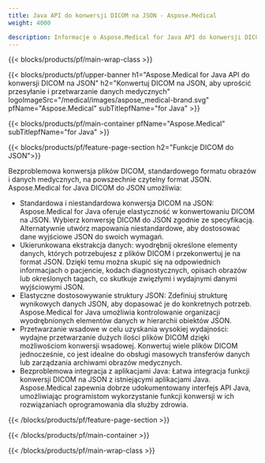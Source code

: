 ```yaml
---
title: Java API do konwersji DICOM na JSON - Aspose.Medical
weight: 4000

description: Informacje o Aspose.Medical for Java API do konwersji DICOM na JSON
---
```


{{< blocks/products/pf/main-wrap-class >}}

{{< blocks/products/pf/upper-banner h1="Aspose.Medical for Java API do konwersji DICOM na JSON" h2="Konwertuj DICOM na JSON, aby uprościć przesyłanie i przetwarzanie danych medycznych" logoImageSrc="/medical/images/aspose_medical-brand.svg" pfName="Aspose.Medical" subTitlepfName="for Java" >}}

{{< blocks/products/pf/main-container pfName="Aspose.Medical" subTitlepfName="for Java" >}}

{{< blocks/products/pf/feature-page-section h2="Funkcje DICOM do JSON">}}

<p>Bezproblemowa konwersja plików DICOM, standardowego formatu obrazów i danych medycznych, na powszechnie czytelny format JSON. Aspose.Medical for Java DICOM do JSON umożliwia:</p>

<ul>
<li>Standardowa i niestandardowa konwersja DICOM na JSON: Aspose.Medical for Java oferuje elastyczność w konwertowaniu DICOM na JSON. Wybierz konwersję DICOM do JSON zgodnie ze specyfikacją. Alternatywnie utwórz mapowania niestandardowe, aby dostosować dane wyjściowe JSON do swoich wymagań.</li>
<li>Ukierunkowana ekstrakcja danych: wyodrębnij określone elementy danych, których potrzebujesz z plików DICOM i przekonwertuj je na format JSON. Dzięki temu można skupić się na odpowiednich informacjach o pacjencie, kodach diagnostycznych, opisach obrazów lub określonych tagach, co skutkuje zwięzłymi i wydajnymi danymi wyjściowymi JSON.</li>
<li>Elastyczne dostosowywanie struktury JSON: Zdefiniuj strukturę wynikowych danych JSON, aby dopasować je do konkretnych potrzeb. Aspose.Medical for Java umożliwia kontrolowanie organizacji wyodrębnionych elementów danych w hierarchii obiektów JSON.</li>
<li>Przetwarzanie wsadowe w celu uzyskania wysokiej wydajności: wydajne przetwarzanie dużych ilości plików DICOM dzięki możliwościom konwersji wsadowej. Konwertuj wiele plików DICOM jednocześnie, co jest idealne do obsługi masowych transferów danych lub zarządzania archiwami obrazów medycznych.</li>
<li>Bezproblemowa integracja z aplikacjami Java: Łatwa integracja funkcji konwersji DICOM na JSON z istniejącymi aplikacjami Java.  Aspose.Medical zapewnia dobrze udokumentowany interfejs API Java, umożliwiając programistom wykorzystanie funkcji konwersji w ich rozwiązaniach oprogramowania dla służby zdrowia.</li>
</ul>

{{< /blocks/products/pf/feature-page-section >}}

{{< /blocks/products/pf/main-container >}}

{{< /blocks/products/pf/main-wrap-class >}}